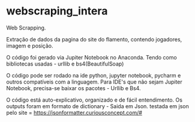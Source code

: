 # webscraping_intera
Web Scrapping.

Extração de dados da pagina do site do flamento, contendo jogadores, imagem e posição.

O código foi gerado via Jupiter Notebook no Anaconda. Tendo como bibliotecas usadas - urllib e bs4(BeautifulSoap)

O código pode ser rodado na ide python, jupyter notebook, pycharm e outros compatíveis com a linguagem.
Para IDE's que não sejam Jupiter Notebook, precisa-se baixar os pacotes - Urllib e Bs4.

O código está auto-explicativo, organizado e de fácil entendimento.
Os outputs foram em formato de dictionary - Saida em Json.
testada em json pelo site = https://jsonformatter.curiousconcept.com/#
